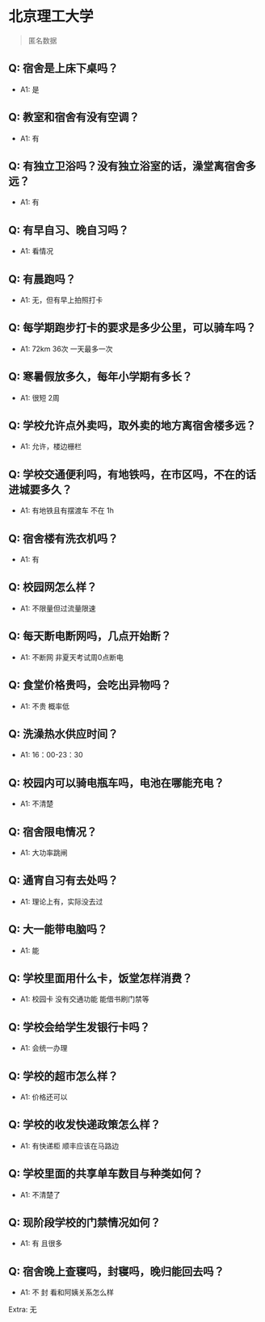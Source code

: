 # 北京理工大学

> 匿名数据

## Q: 宿舍是上床下桌吗？

- A1: 是

## Q: 教室和宿舍有没有空调？

- A1: 有

## Q: 有独立卫浴吗？没有独立浴室的话，澡堂离宿舍多远？

- A1: 有

## Q: 有早自习、晚自习吗？

- A1: 看情况

## Q: 有晨跑吗？

- A1: 无，但有早上拍照打卡

## Q: 每学期跑步打卡的要求是多少公里，可以骑车吗？

- A1: 72km 36次 一天最多一次

## Q: 寒暑假放多久，每年小学期有多长？

- A1: 很短 2周

## Q: 学校允许点外卖吗，取外卖的地方离宿舍楼多远？

- A1: 允许，楼边栅栏

## Q: 学校交通便利吗，有地铁吗，在市区吗，不在的话进城要多久？

- A1: 有地铁且有摆渡车 不在 1h

## Q: 宿舍楼有洗衣机吗？

- A1: 有

## Q: 校园网怎么样？

- A1: 不限量但过流量限速

## Q: 每天断电断网吗，几点开始断？

- A1: 不断网 非夏天考试周0点断电

## Q: 食堂价格贵吗，会吃出异物吗？

- A1: 不贵 概率低

## Q: 洗澡热水供应时间？

- A1: 16：00-23：30

## Q: 校园内可以骑电瓶车吗，电池在哪能充电？

- A1: 不清楚

## Q: 宿舍限电情况？

- A1: 大功率跳闸

## Q: 通宵自习有去处吗？

- A1: 理论上有，实际没去过

## Q: 大一能带电脑吗？

- A1: 能

## Q: 学校里面用什么卡，饭堂怎样消费？

- A1: 校园卡 没有交通功能 能借书刷门禁等

## Q: 学校会给学生发银行卡吗？

- A1: 会统一办理

## Q: 学校的超市怎么样？

- A1: 价格还可以

## Q: 学校的收发快递政策怎么样？

- A1: 有快递柜 顺丰应该在马路边

## Q: 学校里面的共享单车数目与种类如何？

- A1: 不清楚了

## Q: 现阶段学校的门禁情况如何？

- A1: 有 且很多

## Q: 宿舍晚上查寝吗，封寝吗，晚归能回去吗？

- A1: 不 封 看和阿姨关系怎么样

Extra: 无